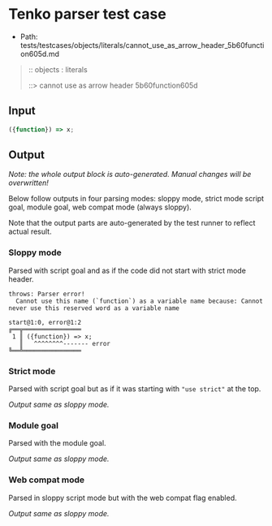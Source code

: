# Tenko parser test case

- Path: tests/testcases/objects/literals/cannot_use_as_arrow_header_5b60function605d.md

> :: objects : literals
>
> ::> cannot use as arrow header 5b60function605d

## Input

`````js
({function}) => x;
`````

## Output

_Note: the whole output block is auto-generated. Manual changes will be overwritten!_

Below follow outputs in four parsing modes: sloppy mode, strict mode script goal, module goal, web compat mode (always sloppy).

Note that the output parts are auto-generated by the test runner to reflect actual result.

### Sloppy mode

Parsed with script goal and as if the code did not start with strict mode header.

`````
throws: Parser error!
  Cannot use this name (`function`) as a variable name because: Cannot never use this reserved word as a variable name

start@1:0, error@1:2
╔══╦════════════════
 1 ║ ({function}) => x;
   ║   ^^^^^^^^------- error
╚══╩════════════════

`````

### Strict mode

Parsed with script goal but as if it was starting with `"use strict"` at the top.

_Output same as sloppy mode._

### Module goal

Parsed with the module goal.

_Output same as sloppy mode._

### Web compat mode

Parsed in sloppy script mode but with the web compat flag enabled.

_Output same as sloppy mode._
